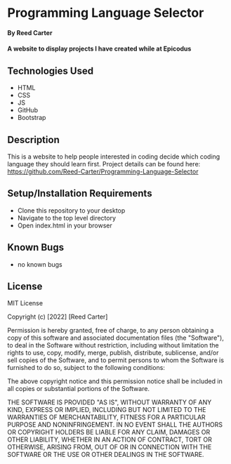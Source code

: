 # Programming Language Selector

#### By Reed Carter

#### A website to display projects I have created while at Epicodus

## Technologies Used

* HTML
* CSS
* JS
* GitHub
* Bootstrap

## Description

This is a website to help people interested in coding decide which coding language they should learn first. Project details can be found here: https://github.com/Reed-Carter/Programming-Language-Selector

## Setup/Installation Requirements

* Clone this repository to your desktop
* Navigate to the top level directory
* Open index.html in your browser

## Known Bugs

* no known bugs

## License

MIT License

Copyright (c) [2022] [Reed Carter]

Permission is hereby granted, free of charge, to any person obtaining a copy
of this software and associated documentation files (the "Software"), to deal
in the Software without restriction, including without limitation the rights
to use, copy, modify, merge, publish, distribute, sublicense, and/or sell
copies of the Software, and to permit persons to whom the Software is
furnished to do so, subject to the following conditions:

The above copyright notice and this permission notice shall be included in all
copies or substantial portions of the Software.

THE SOFTWARE IS PROVIDED "AS IS", WITHOUT WARRANTY OF ANY KIND, EXPRESS OR
IMPLIED, INCLUDING BUT NOT LIMITED TO THE WARRANTIES OF MERCHANTABILITY,
FITNESS FOR A PARTICULAR PURPOSE AND NONINFRINGEMENT. IN NO EVENT SHALL THE
AUTHORS OR COPYRIGHT HOLDERS BE LIABLE FOR ANY CLAIM, DAMAGES OR OTHER
LIABILITY, WHETHER IN AN ACTION OF CONTRACT, TORT OR OTHERWISE, ARISING FROM,
OUT OF OR IN CONNECTION WITH THE SOFTWARE OR THE USE OR OTHER DEALINGS IN THE
SOFTWARE.